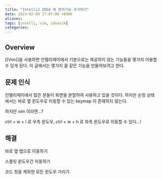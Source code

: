 ```yaml
---
title: "IntelliJ IDEA 에 편의기능 추가하기"
date: 2023-02-09 17:07:00 +0900
aliases: 
tags: [intellj, vim, ideavim]
categories: 
---
```


## Overview

[[Vim]]을 사용하면 인텔리제이에서 기본으로는 제공하지 않는 기능들을 몇가지 이용할 수 있게 된다. 이 글에서는 몇가지 꿀 같은 기능을 만들어보려고 한다.

## 문제 인식

인텔리제이에서 많은 분들이 화면을 분할하여 사용하고 있을 것이다. 하지만 순정 상태에서는 바로 옆 윈도우로 이동할 수 있는 keymap 이 존재하지 않는다.

하지만 vim 이라면...?

ctrl + w + l 로 우측 윈도우, ctrl + w + h 로 좌측 윈도우로 이동할 수 있다...!



## 해결

바로 옆 탭으로 이동하기

스플릿 윈도우간 이동하기

코드 창을 제외한 모든 윈도우 가리기